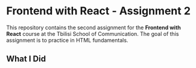 # Frontend with React - Assignment 2

This repository contains the second assignment for the **Frontend with React** course at the Tbilisi School of Communication. The goal of this assignment is to practice in HTML fundamentals.

## What I Did
